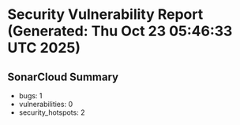 # Security Vulnerability Report (Generated: Thu Oct 23 05:46:33 UTC 2025)


## SonarCloud Summary
* bugs: 1
* vulnerabilities: 0
* security_hotspots: 2
